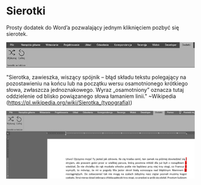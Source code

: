 # Sierotki
Prosty dodatek do Word’a pozwalający jednym kliknięciem pozbyć się sierotek. 

![](Images/Capture.PNG)

"Sierotka, zawieszka, wiszący spójnik – błąd składu tekstu polegający na pozostawieniu na końcu lub na początku wersu osamotnionego krótkiego słowa, zwłaszcza jednoznakowego. Wyraz „osamotniony” oznacza tutaj oddzielenie od blisko powiązanego słowa łamaniem linii."
~Wikipedia (https://pl.wikipedia.org/wiki/Sierotka_(typografia))

![](Images/View.gif)

